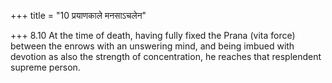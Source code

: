 +++
title = "10 प्रयाणकाले मनसाऽचलेन"

+++
8.10 At the time of death, having fully fixed the Prana (vita force)
between the enrows with an unswering mind, and being imbued with
devotion as also the strength of concentration, he reaches that
resplendent supreme person.
